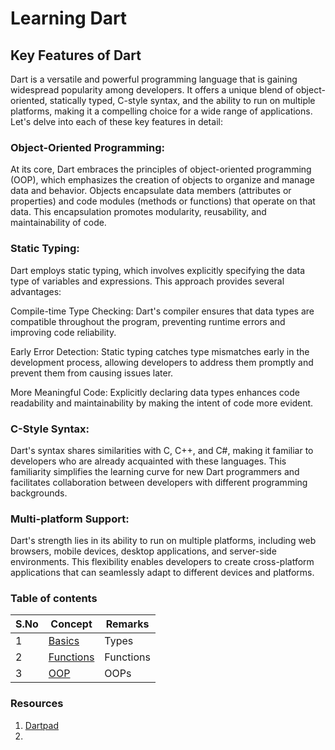 # Learning Dart


## Key Features of Dart

Dart is a versatile and powerful programming language that is gaining widespread popularity among developers. It offers a unique blend of object-oriented, statically typed, C-style syntax, and the ability to run on multiple platforms, making it a compelling choice for a wide range of applications. Let's delve into each of these key features in detail:

### Object-Oriented Programming:

At its core, Dart embraces the principles of object-oriented programming (OOP), which emphasizes the creation of objects to organize and manage data and behavior. Objects encapsulate data members (attributes or properties) and code modules (methods or functions) that operate on that data. This encapsulation promotes modularity, reusability, and maintainability of code.

### Static Typing:

Dart employs static typing, which involves explicitly specifying the data type of variables and expressions. This approach provides several advantages:

Compile-time Type Checking: Dart's compiler ensures that data types are compatible throughout the program, preventing runtime errors and improving code reliability.

Early Error Detection: Static typing catches type mismatches early in the development process, allowing developers to address them promptly and prevent them from causing issues later.

More Meaningful Code: Explicitly declaring data types enhances code readability and maintainability by making the intent of code more evident.

### C-Style Syntax:

Dart's syntax shares similarities with C, C++, and C#, making it familiar to developers who are already acquainted with these languages. This familiarity simplifies the learning curve for new Dart programmers and facilitates collaboration between developers with different programming backgrounds.

### Multi-platform Support:

Dart's strength lies in its ability to run on multiple platforms, including web browsers, mobile devices, desktop applications, and server-side environments. This flexibility enables developers to create cross-platform applications that can seamlessly adapt to different devices and platforms.


### Table of contents

| S.No | Concept | Remarks |
| - | - | - |
| 1 | [Basics](https://github.com/PriyathamVarma/Learn-Flutter/blob/main/Dart/Basics.md) | Types |
| 2 | [Functions](https://github.com/PriyathamVarma/Learn-Flutter/blob/main/Dart/Functions.md) | Functions |
| 3 | [OOP](https://github.com/PriyathamVarma/Learn-Flutter/blob/main/Dart/OOP.md) | OOPs |

### Resources

1. [Dartpad](https://dartpad.dev/?)
2. 
